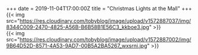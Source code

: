 +++
date = 2019-11-04T17:00:00Z
title = "Christmas Lights at the Mall"
+++
{{< img src="https://res.cloudinary.com/tobyblog/image/upload/v1572887037/img/8344C009-2470-4825-A56B-B6B58B1E56C3_kkboe3.jpg" >}}  
{{< img src="https://res.cloudinary.com/tobyblog/image/upload/v1572887002/img/9B64D52D-8571-4A53-9AD7-00B5A2BA5267_wxsrni.jpg" >}}